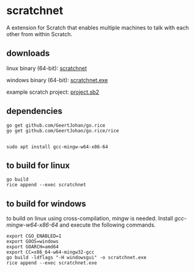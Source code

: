 scratchnet
==========

A extension for Scratch that enables multiple machines to talk with each other from within Scratch.

downloads
---------

linux binary (64-bit): [scratchnet](https://github.com/tilient/scratchnet/releases/download/v0.3-alpha/scratchnet)

windows binary (64-bit): [scratchnet.exe](https://github.com/tilient/scratchnet/releases/download/v0.3-alpha/scratchnet.exe)

example scratch project: [project.sb2](https://github.com/tilient/scratchnet/releases/download/v0.3-alpha/project.sb2)

dependencies
------------

    go get github.com/GeertJohan/go.rice
    go get github.com/GeertJohan/go.rice/rice


    sudo apt install gcc-mingw-w64-x86-64

to build for linux
------------------

    go build
    rice append --exec scratchnet


to build for windows
--------------------

to build on linux using cross-compilation,
_mingw_ is needed. Install _gcc-mingw-w64-x86-64_
and execute the following commands.

    export CGO_ENABLED=1
    export GOOS=windows
    export GOARCH=amd64
    export CC=x86_64-w64-mingw32-gcc
    go build -ldflags "-H windowsgui" -o scratchnet.exe
    rice append --exec scratchnet.exe

